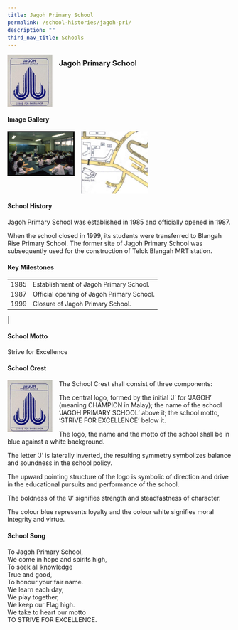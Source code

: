 ```yaml
---
title: Jagoh Primary School
permalink: /school-histories/jagoh-pri/
description: ""
third_nav_title: Schools
---
```

<img src="/images/jagohpri1.png" style="width:20%;margin-right:15px;" align = "left">

### **Jagoh Primary School**

<br clear="left">

#### **Image Gallery**

<p><a href="/images/jagohpri2.jpg">  
<img src="/images/jagohpri2.jpg" style="width:30%;margin-right:15px;" align = "left">
</a></p>

<p><a href="/images/jagohpri3.jpg">  
<img src="/images/jagohpri3.jpg" style="width:30%;margin-right:15px;" align = "left">
</a></p>

<br clear="left">

#### **School History**
Jagoh Primary School was established in 1985 and officially opened in 1987.  
  
When the school closed in 1999, its students were transferred to Blangah Rise Primary School. The former site of Jagoh Primary School was subsequently used for the construction of Telok Blangah MRT station.

#### **Key Milestones**

|  |  |
|:---:|---|
| 1985 | Establishment of Jagoh Primary School. |
| 1987 | Official opening of Jagoh Primary School. |
| 1999 | Closure of Jagoh Primary School. |
|

#### **School Motto**
Strive for Excellence

#### **School Crest**
<img src="/images/jagohpri1.png" style="width:20%;margin-right:15px;" align = "left">

The School Crest shall consist of three components:

The central logo, formed by the initial ‘J’ for ‘JAGOH’ (meaning CHAMPION in Malay); the name of the school ‘JAGOH PRIMARY SCHOOL’ above it; the school motto, ‘STRIVE FOR EXCELLENCE’ below it.

The logo, the name and the motto of the school shall be in blue against a white background.

The letter ‘J’ is laterally inverted, the resulting symmetry symbolizes balance and soundness in the school policy.

The upward pointing structure of the logo is symbolic of direction and drive in the educational pursuits and performance of the school.

The boldness of the ‘J’ signifies strength and steadfastness of character.

The colour blue represents loyalty and the colour white signifies moral integrity and virtue.

#### **School Song**
To Jagoh Primary School,<br>
We come in hope and spirits high,<br>
To seek all knowledge<br>
True and good,<br>
To honour your fair name.<br>
We learn each day,<br>
We play together,<br>
We keep our Flag high.<br>
We take to heart our motto<br>
TO STRIVE FOR EXCELLENCE.